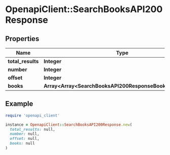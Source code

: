 # OpenapiClient::SearchBooksAPI200Response

## Properties

| Name | Type | Description | Notes |
| ---- | ---- | ----------- | ----- |
| **total_results** | **Integer** |  | [optional] |
| **number** | **Integer** |  | [optional] |
| **offset** | **Integer** |  | [optional] |
| **books** | **Array&lt;Array&lt;SearchBooksAPI200ResponseBooksInnerInner&gt;&gt;** |  | [optional] |

## Example

```ruby
require 'openapi_client'

instance = OpenapiClient::SearchBooksAPI200Response.new(
  total_results: null,
  number: null,
  offset: null,
  books: null
)
```

